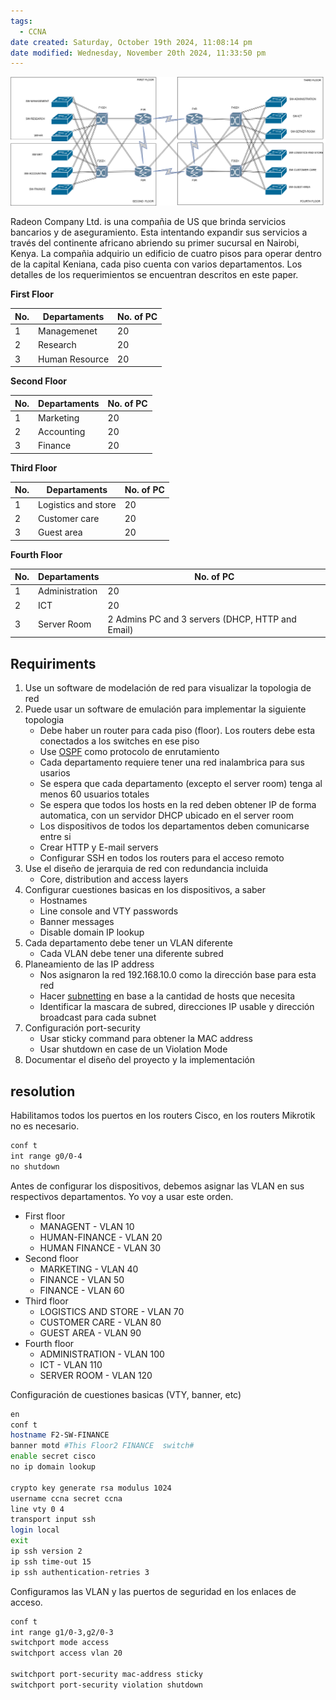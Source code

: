 ```yaml
---
tags:
  - CCNA
date created: Saturday, October 19th 2024, 11:08:14 pm
date modified: Wednesday, November 20th 2024, 11:33:50 pm
---
```


![](_anexos_/Untitled%20Diagram.drawio.png)

Radeon Company Ltd. is una compañia de US que brinda servicios bancarios y de aseguramiento. Esta intentando expandir sus servicios a través del continente africano abriendo su primer sucursal en Nairobi, Kenya. La compañia adquirio un edificio de cuatro pisos para operar dentro de la capital Keniana, cada piso cuenta con varios departamentos. Los detalles de los requerimientos se encuentran descritos en este paper. 

**First Floor**

| No. | Departaments   | No. of PC |
| --- | -------------- | --------- |
| 1   | Managemenet    | 20        |
| 2   | Research       | 20        |
| 3   | Human Resource | 20        |
**Second Floor**

| No. | Departaments | No. of PC |
| --- | ------------ | --------- |
| 1   | Marketing    | 20        |
| 2   | Accounting   | 20        |
| 3   | Finance      | 20        |

**Third Floor**

| No. | Departaments        | No. of PC |
| --- | ------------------- | --------- |
| 1   | Logistics and store | 20        |
| 2   | Customer care       | 20        |
| 3   | Guest area          | 20        |

**Fourth Floor**

| No. | Departaments   | No. of PC                                        |
| --- | -------------- | ------------------------------------------------ |
| 1   | Administration | 20                                               |
| 2   | ICT            | 20                                               |
| 3   | Server Room    | 2 Admins PC and 3 servers (DHCP, HTTP and Email) |

## Requiriments
1. Use un software de modelación de red para visualizar la topologia de red
2. Puede usar un software de emulación para implementar la siguiente topologia
	- Debe haber un router para cada piso (floor). Los routers debe esta conectados a los switches en ese piso
	- Use [OSPF](OSPF.md) como protocolo de enrutamiento
	- Cada departamento requiere tener una red inalambrica para sus usarios
	- Se espera que cada departamento (excepto el server room) tenga al menos 60 usuarios totales
	- Se espera que todos los hosts en la red deben obtener IP de forma automatica, con un servidor DHCP ubicado en el server room
	- Los dispositivos de todos los departamentos deben comunicarse entre si
	- Crear HTTP y E-mail servers 
	- Configurar SSH en todos los routers para el acceso remoto
3. Use el diseño de jerarquia de red con redundancia incluida
	- Core, distribution and access layers
4. Configurar cuestiones basicas en los dispositivos, a saber 
	- Hostnames
	- Line console and VTY passwords
	- Banner messages
	- Disable domain IP lookup
5. Cada departamento debe tener un VLAN diferente
	- Cada VLAN debe tener una diferente subred
6. Planeamiento de las IP address 
	- Nos asignaron la red 192.168.10.0 como la dirección base para esta red
	- Hacer [subnetting](../NetWarriors/subnetting.md) en base a la cantidad de hosts que necesita 
	- Identificar la mascara de subred, direcciones IP usable y dirección broadcast para cada subnet
7. Configuración port-security
	-  Usar sticky command para obtener la MAC address 
	- Usar shutdown en case de un Violation Mode 
8. Documentar el diseño del proyecto y la implementación


## resolution 

Habilitamos todos los puertos en los routers Cisco, en los routers Mikrotik no es necesario. 

``` bash
conf t
int range g0/0-4 
no shutdown 
```

Antes de configurar los dispositivos, debemos asignar las VLAN en sus respectivos departamentos. Yo voy a usar este orden.
- First floor
	- MANAGENT - VLAN 10
	- HUMAN-FINANCE - VLAN 20
	- HUMAN FINANCE - VLAN 30
- Second floor
	- MARKETING - VLAN 40
	- FINANCE - VLAN 50
	- FINANCE - VLAN 60
- Third floor 
	- LOGISTICS AND STORE - VLAN 70
	- CUSTOMER CARE - VLAN 80
	- GUEST AREA - VLAN 90
- Fourth floor
	- ADMINISTRATION - VLAN 100
	- ICT - VLAN 110
	- SERVER ROOM - VLAN 120

Configuración de cuestiones basicas (VTY, banner, etc)

``` bash
en
conf t
hostname F2-SW-FINANCE
banner motd #This Floor2 FINANCE  switch#
enable secret cisco
no ip domain lookup 

crypto key generate rsa modulus 1024
username ccna secret ccna
line vty 0 4
transport input ssh
login local 
exit
ip ssh version 2
ip ssh time-out 15
ip ssh authentication-retries 3
```

Configuramos las VLAN y las puertos de seguridad en los enlaces de acceso.
``` bash
conf t
int range g1/0-3,g2/0-3
switchport mode access 
switchport access vlan 20

switchport port-security mac-address sticky 
switchport port-security violation shutdown
```
